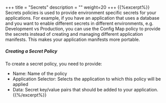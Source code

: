 +++
title = "Secrets"
description = ""
weight=20
+++
{{%excerpt%}}
Secrets policies is used to provide environment specific secrets for
your applications. For example, if you have an application that uses a
database and you want to enable different secrets in different
environments, e.g. Development vs Production, you can use the Config Map
policy to provide the secrets instead of creating and managing different
application manifests. This makes your application manifests more
portable.

##### Creating a Secret Policy

To create a secret policy, you need to provide:

 -   Name: Name of the policy
 -   Application Selector: Selects the application to which this policy will be applied
 -   Data: Secret key/value pairs that should be added to your application.
{{%/excerpt%}}
